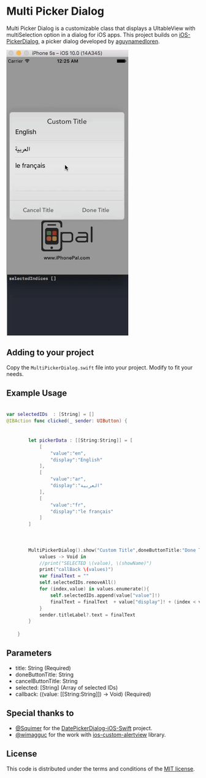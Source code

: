 # Multi Picker Dialog

Multi Picker Dialog is a customizable class that displays a UItableView with multiSelection option in a dialog
for iOS apps.  This project builds on [iOS-PickerDialog](https://github.com/aguynamedloren/ios-picker-dialog),
a picker dialog developed by [aguynamedloren](https://github.com/aguynamedloren).

![Demo screen](demo.gif)

## Adding to your project

Copy the `MultiPickerDialog.swift` file into your project.  Modify to fit your needs.

## Example Usage

```swift

var selectedIDs  : [String] = []
@IBAction func clicked(_ sender: UIButton) {
        
        
        let pickerData : [[String:String]] = [
            [
                "value":"en",
                "display":"English"
            ],
            [
                "value":"ar",
                "display":"العربية"
            ],
            [
                "value":"fr",
                "display":"le français"
            ]
        ]
        
        
        
        MultiPickerDialog().show("Custom Title",doneButtonTitle:"Done Title", cancelButtonTitle:"Cancel Title" ,options: pickerData, selected:  self.selectedIDs) {
            values -> Void in
            //print("SELECTED \(value), \(showName)")
            print("callBack \(values)")
            var finalText = ""
            self.selectedIDs.removeAll()
            for (index,value) in values.enumerate(){
                self.selectedIDs.append(value["value"]!)
                finalText = finalText  + value["display"]! + (index < values.count - 1 ? " , ": "")
            }
            sender.titleLabel?.text = finalText
        }

    }

```

## Parameters

* title: String (Required)
* doneButtonTitle: String
* cancelButtonTitle: String
* selected: [String] (Array of selected IDs)
* callback: ((value: [[String:String]]) -> Void) (Required)


## Special thanks to

* [@Squimer](https://github.com/squimer) for the [DatePickerDialog-iOS-Swift](https://github.com/squimer/DatePickerDialog-iOS-Swift) project.
* [@wimagguc](https://github.com/wimagguc) for the work with [ios-custom-alertview](https://github.com/wimagguc/ios-custom-alertview) library.

## License

This code is distributed under the terms and conditions of the [MIT license](LICENSE).
